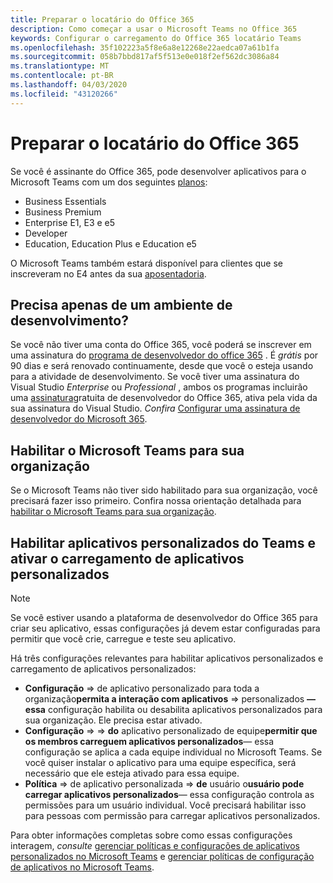 ```yaml
---
title: Preparar o locatário do Office 365
description: Como começar a usar o Microsoft Teams no Office 365
keywords: Configurar o carregamento do Office 365 locatário Teams
ms.openlocfilehash: 35f102223a5f8e6a8e12268e22aedca07a61b1fa
ms.sourcegitcommit: 058b7bbd817af5f513e0e018f2ef562dc3086a84
ms.translationtype: MT
ms.contentlocale: pt-BR
ms.lasthandoff: 04/03/2020
ms.locfileid: "43120266"
---
```

# <a name="prepare-your-office-365-tenant"></a>Preparar o locatário do Office 365

Se você é assinante do Office 365, pode desenvolver aplicativos para o Microsoft Teams com um dos seguintes [planos](https://products.office.com/business/compare-more-office-365-for-business-plans):

* Business Essentials
* Business Premium
* Enterprise E1, E3 e e5
* Developer
* Education, Education Plus e Education e5

O Microsoft Teams também estará disponível para clientes que se inscreveram no E4 antes da sua [aposentadoria](https://support.office.com//article/important-information-for-office-365-enterprise-e4-customers-f9572348-43a2-43fa-a3d8-3b6c9c042147).

## <a name="just-need-a-development-environment"></a>Precisa apenas de um ambiente de desenvolvimento?

Se você não tiver uma conta do Office 365, você poderá se inscrever em uma assinatura do [programa de desenvolvedor do office 365](https://developer.microsoft.com/microsoft-365/dev-program) . É *grátis* por 90 dias e será renovado continuamente, desde que você o esteja usando para a atividade de desenvolvimento. Se você tiver uma assinatura do Visual Studio *Enterprise* ou *Professional* , ambos os programas incluirão uma [assinatura](https://aka.ms/MyVisualStudioBenefits)gratuita de desenvolvedor do Office 365, ativa pela vida da sua assinatura do Visual Studio. *Confira* [Configurar uma assinatura de desenvolvedor do Microsoft 365](https://docs.microsoft.com/office/developer-program/office-365-developer-program-get-started).

## <a name="enable-microsoft-teams-for-your-organization"></a>Habilitar o Microsoft Teams para sua organização

Se o Microsoft Teams não tiver sido habilitado para sua organização, você precisará fazer isso primeiro. Confira nossa orientação detalhada para [habilitar o Microsoft Teams para sua organização](https://docs.microsoft.com/microsoftteams/enable-features-office-365).

## <a name="enable-custom-teams-apps-and-turn-on-custom-app-uploading"></a>Habilitar aplicativos personalizados do Teams e ativar o carregamento de aplicativos personalizados

> [!Note] 
> Se você estiver usando a plataforma de desenvolvedor do Office 365 para criar seu aplicativo, essas configurações já devem estar configuradas para permitir que você crie, carregue e teste seu aplicativo.

Há três configurações relevantes para habilitar aplicativos personalizados e carregamento de aplicativos personalizados:

* **Configuração** => de aplicativo personalizado para toda a organização**permita a interação com aplicativos** => personalizados **— essa** configuração habilita ou desabilita aplicativos personalizados para sua organização. Ele precisa estar ativado. 
* **Configuração** =>  => **do** aplicativo personalizado de equipe**permitir que os membros carreguem aplicativos personalizados**— essa configuração se aplica a cada equipe individual no Microsoft Teams. Se você quiser instalar o aplicativo para uma equipe específica, será necessário que ele esteja ativado para essa equipe.
* **Política** => de aplicativo personalizada => **de** usuário o**usuário pode carregar aplicativos personalizados**— essa configuração controla as permissões para um usuário individual. Você precisará habilitar isso para pessoas com permissão para carregar aplicativos personalizados.

Para obter informações completas sobre como essas configurações interagem, *consulte* [gerenciar políticas e configurações de aplicativos personalizados no Microsoft Teams](https://docs.microsoft.com/microsoftteams/teams-custom-app-policies-and-settings) e [gerenciar políticas de configuração de aplicativos no Microsoft Teams](https://docs.microsoft.com/microsoftteams/teams-app-setup-policies).
